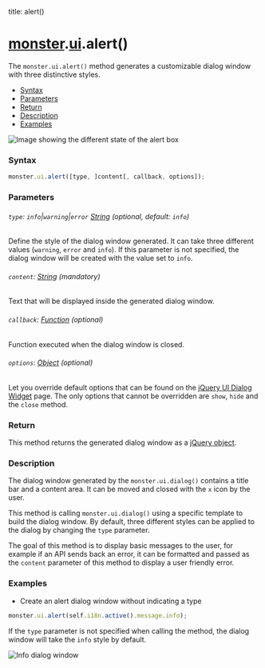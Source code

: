 title: alert()

# [monster][monster].[ui][ui].alert()
The `monster.ui.alert()` method generates a customizable dialog window with three distinctive styles.

* [Syntax](#syntax)
* [Parameters](#parameters)
* [Return](#return)
* [Description](#description)
* [Examples](#examples)

![Image showing the different state of the alert box](http://i.imgur.com/gCwHP0M.png)

### Syntax
```javascript
monster.ui.alert([type, ]content[, callback, options]);
```

### Parameters

###### `type`: `info`|`warning`|`error` [String][string_literal] (optional, default: `info`)

Define the style of the dialog window generated. It can take three different values (`warning`, `error` and `info`). If this parameter is not specified, the dialog window will be created with the value set to `info`.

###### `content`: [String][string_literal] (mandatory)

Text that will be displayed inside the generated dialog window.

###### `callback`: [Function][function] (optional)

Function executed when the dialog window is closed.

###### `options`: [Object][object_literal] (optional)

 Let you override default options that can be found on the [jQuery UI Dialog Widget][dialog_widget] page. The only options that cannot be overridden are `show`, `hide` and the `close` method.

### Return
This method returns the generated dialog window as a [jQuery object][jquery].

### Description
The dialog window generated by the `monster.ui.dialog()` contains a title bar and a content area. It can be moved and closed with the `x` icon by the user.

This method is calling `monster.ui.dialog()` using a specific template to build the dialog window. By default, three different styles can be applied to the dialog by changing the `type` parameter.

The goal of this method is to display basic messages to the user, for example if an API sends back an error, it can be formatted and passed as the `content` parameter of this method to display a user friendly error.

### Examples
* Create an alert dialog window without indicating a type
```javascript
monster.ui.alert(self.i18n.active().message.info);
```

If the `type` parameter is not specified when calling the method, the dialog window will take the `info` style by default.

![Info dialog window](http://i.imgur.com/mFmjJv7.png)

[monster]: ../../monster.md
[ui]: ../ui.md

[string_literal]: https://developer.mozilla.org/en-US/docs/Web/JavaScript/Guide/Values,_variables,_and_literals#String_literals
[object_literal]: https://developer.mozilla.org/en-US/docs/Web/JavaScript/Guide/Values,_variables,_and_literals#Object_literals
[function]: https://developer.mozilla.org/en-US/docs/Web/JavaScript/Reference/Functions
[dialog_widget]: http://api.jqueryui.com/dialog/#options
[jquery]: http://api.jquery.com/Types/#jQuery
